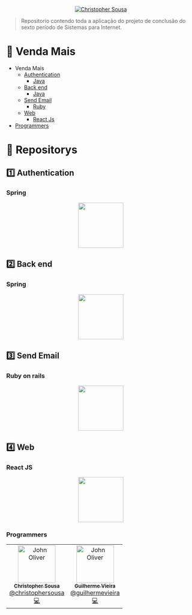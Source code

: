 
<p align="center">
   <a href="https://www.linkedin.com/in/christopher-silva-857205205/">
      <img alt="Christopher Sousa" src="https://img.shields.io/badge/-Christopher Sousa-01B755?style=flat&logo=Linkedin&logoColor=white" />
   </a>
</p>

> Repositorio contendo toda a aplicação do projeto de conclusão do sexto período de Sistemas para Internet.

# :pushpin: Venda Mais 

- Venda Mais 
  - [Authentication](#one-track-i)
    - [Java](#spring)
  - [Back end](#two-track-ii)
    - [Java](#spring)
  - [Send Email](#three-track-iii)
    - [Ruby](#ruby-on-rails)
  - [Web](#four-track-iiii)
    - [React Js](#react-js)
- [Programmers](#programmers)

# 📖 Repositorys

## :one: Authentication

### Spring

<p align="center">
  <a href="https://github.com/christophersousa/Venda-mais/tree/main/authentication">
      <img src="https://cdn.jsdelivr.net/gh/devicons/devicon/icons/spring/spring-original.svg" width="120"/>
   </a>
</p>

## :two: Back end

### Spring

<p align="center">
  <a href="https://github.com/christophersousa/Venda-mais/tree/main/back">
     <img src="https://cdn.jsdelivr.net/gh/devicons/devicon/icons/spring/spring-original.svg" width="120"/>
   </a>
</p>

## :three: Send Email

### Ruby on rails

<p align="center">
  <a href="https://github.com/christophersousa/Venda-mais/tree/main/send_email">
     <img src="https://cdn.jsdelivr.net/gh/devicons/devicon/icons/ruby/ruby-original.svg" width="120"/>
   </a>
</p>


## :four: Web

### React JS

<p align="center">
  <a href="https://github.com/christophersousa/Venda-mais/tree/main/web">
     <img src="https://cdn.jsdelivr.net/gh/devicons/devicon/icons/react/react-original.svg" width="120"/>
   </a>
</p>

### Programmers

<table>
  <tr>
    <td align="center">
      <a href="http://github.com/JohnOliver23/">
        <img src="https://avatars.githubusercontent.com/u/61100762?s=400&u=791f8def6d6d9f23809227af4c69ccd16f4a6112&v=4" width="100px;" alt="John Oliver"/>
        <br />
        <sub>
          <b>Christopher Sousa</b>
        </sub>
       </a>
       <br />
        <a href="https://www.linkedin.com/in/christopher-silva-857205205/" title="Linkedin">@christophersousa</a>
       <br />
       <a href="https://github.com/JohnOliver23/fastfeet-api/commits?author=tavareshenrique" title="Code">💻</a>
    </td>
    <td align="center">
      <a href="http://github.com/JohnOliver23/">
        <img src="https://avatars.githubusercontent.com/u/44982023?v=4" width="100px;" alt="John Oliver"/>
        <br />
        <sub>
          <b>Guilherme Vieira</b>
        </sub>
       </a>
       <br />
        <a href="https://www.linkedin.com/in/guilherme-vieira-071316186/" title="Linkedin">@guilhermevieira</a>
       <br />
       <a href="https://github.com/GuilhermeVieiraCode" title="Code">💻</a>
    </td>
  </tr>
</table>
